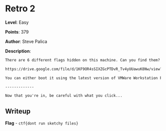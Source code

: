 # Retro 2
**Level**: Easy

**Points**: 379

**Author**: Steve Palica

**Description**:
```markdown
There are 6 different flags hidden on this machine. Can you find them? You can download the Virtual Machine here:

https://drive.google.com/file/d/1KF9OR4sSIXZGcPTDvR_Tv4yUUawuK8Nw/view?usp=sharing

You can either boot it using the latest version of VMWare Workstation Pro, or analyze it forensically.

-------------

Now that you're in, be careful with what you click...
```

## Writeup
**Flag** - `ctf{dont run sketchy files}`